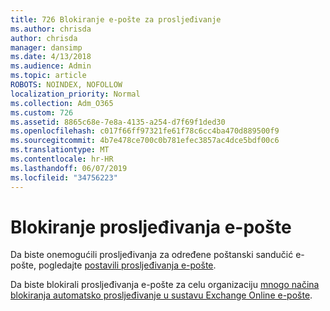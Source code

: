 ```yaml
---
title: 726 Blokiranje e-pošte za prosljeđivanje
ms.author: chrisda
author: chrisda
manager: dansimp
ms.date: 4/13/2018
ms.audience: Admin
ms.topic: article
ROBOTS: NOINDEX, NOFOLLOW
localization_priority: Normal
ms.collection: Adm_O365
ms.custom: 726
ms.assetid: 8865c68e-7e8a-4135-a254-d7f69f1ded30
ms.openlocfilehash: c017f66ff97321fe61f78c6cc4ba470d889500f9
ms.sourcegitcommit: 4b7e478ce700c0b781efec3857ac4dce5bdf00c6
ms.translationtype: MT
ms.contentlocale: hr-HR
ms.lasthandoff: 06/07/2019
ms.locfileid: "34756223"
---
```

# <a name="block-email-forwarding"></a>Blokiranje prosljeđivanja e-pošte

Da biste onemogućili prosljeđivanja za određene poštanski sandučić e-pošte, pogledajte [postavili prosljeđivanja e-pošte](https://support.office.com/client/15abf81d-5c5d-49da-ac81-1b4daa1809f6).

Da biste blokirali prosljeđivanja e-pošte za celu organizaciju [mnogo načina blokiranja automatsko prosljeđivanje u sustavu Exchange Online e-pošte](https://blogs.technet.microsoft.com/exchange/2017/12/22/the-many-ways-to-block-automatic-email-forwarding-in-exchange-online/).
